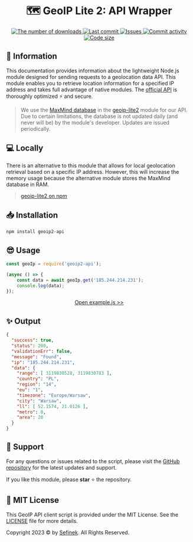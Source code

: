 <div align="center">
    <h1>🗺️ GeoIP Lite 2: API Wrapper</h1>
    <a href="https://www.npmjs.com/package/geoip2-api">
        <img src="https://img.shields.io/npm/dt/geoip2-api?maxAge=3600" alt="The number of downloads">
        <img src="https://img.shields.io/github/last-commit/sefinek24/geoip2-api" alt="Last commit">
        <img src="https://img.shields.io/github/issues/sefinek24/geoip2-api" alt="Issues">
        <img src="https://img.shields.io/github/commit-activity/w/sefinek24/geoip2-api" alt="Commit activity">
        <img src="https://img.shields.io/github/languages/code-size/sefinek24/geoip2-api" alt="Code size">
    </a>
</div>


## 📝 Information
This documentation provides information about the lightweight Node.js module designed for sending requests to a geolocation data API.
This module enables you to retrieve location information for a specified IP address and takes full advantage of native modules.
The [official API](https://api.sefinek.net/docs/v2) is thoroughly optimized ⚡ and secure.

> We use the [MaxMind database](https://www.maxmind.com) in the [geoip-lite2](https://github.com/sefinek24/geoip-lite2) module for our API.
> Due to certain limitations, the database is not updated daily (and never will be) by the module's developer. Updates are issued periodically.


## 💻 Locally
There is an alternative to this module that allows for local geolocation retrieval based on a specific IP address.
However, this will increase the memory usage because the alternative module stores the MaxMind database in RAM.

> [geoip-lite2 on npm](https://www.npmjs.com/package/geoip-lite2)


## 📥 Installation
```bash
npm install geoip2-api
```


## 😎 Usage
```js
const geoIp = require('geoip2-api');

(async () => {
    const data = await geoIp.get('185.244.214.231');
    console.log(data);
});
```
<div align="center">
    <a href="example.js">Open example.js >></a>
</div>


## ✨ Output
```json
{
  "success": true,
  "status": 200,
  "validationErr": false,
  "message": "Found",
  "ip": "185.244.214.231",
  "data": {
    "range": [ 3119830528, 3119830783 ],
    "country": "PL",
    "region": "14",
    "eu": "1",
    "timezone": "Europe/Warsaw",
    "city": "Warsaw",
    "ll": [ 52.1574, 21.0126 ],
    "metro": 0,
    "area": 20
  }
}
```


## 💙 Support
For any questions or issues related to the script, please visit the [GitHub repository](https://github.com/sefinek24/geoip2-api) for the latest updates and support.

If you like this module, please **star** ⭐ the repository.


## 🔑 MIT License
This GeoIP API client script is provided under the MIT License. See the [LICENSE](LICENSE) file for more details.

Copyright 2023 © by [Sefinek](https://sefinek.net). All Rights Reserved.
